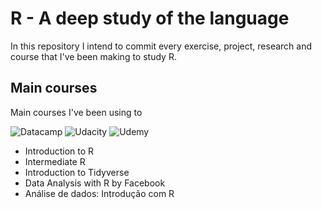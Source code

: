 # R - A deep study of the language 

In this repository I intend to commit every exercise, project, research and course that I've been making to study R. 

## Main courses
Main courses I've been using to

![Datacamp](https://i.imgur.com/URuAhvv.png)
![Udacity](https://i.imgur.com/48Ra2yf.png)
![Udemy](https://i.imgur.com/xZlhO2L.png)

- Introduction to R
- Intermediate R
- Introduction to Tidyverse
- Data Analysis with R by Facebook
- Análise de dados: Introdução com R
